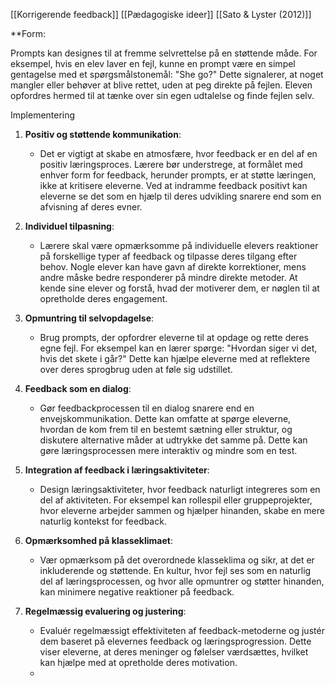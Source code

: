 [[Korrigerende feedback]]
[[Pædagogiske ideer]]
[[Sato & Lyster (2012)]]

**Form: 

Prompts kan designes til at fremme selvrettelse på en støttende måde. For eksempel, hvis en elev laver en fejl, kunne en prompt være en simpel gentagelse med et spørgsmålstonemål: "She go?" Dette signalerer, at noget mangler eller behøver at blive rettet, uden at peg direkte på fejlen. Eleven opfordres hermed til at tænke over sin egen udtalelse og finde fejlen selv.

Implementering
1. **Positiv og støttende kommunikation**:
    
    - Det er vigtigt at skabe en atmosfære, hvor feedback er en del af en positiv læringsproces. Lærere bør understrege, at formålet med enhver form for feedback, herunder prompts, er at støtte læringen, ikke at kritisere eleverne. Ved at indramme feedback positivt kan eleverne se det som en hjælp til deres udvikling snarere end som en afvisning af deres evner.
2. **Individuel tilpasning**:
    
    - Lærere skal være opmærksomme på individuelle elevers reaktioner på forskellige typer af feedback og tilpasse deres tilgang efter behov. Nogle elever kan have gavn af direkte korrektioner, mens andre måske bedre responderer på mindre direkte metoder. At kende sine elever og forstå, hvad der motiverer dem, er nøglen til at opretholde deres engagement.
3. **Opmuntring til selvopdagelse**:
    
    - Brug prompts, der opfordrer eleverne til at opdage og rette deres egne fejl. For eksempel kan en lærer spørge: "Hvordan siger vi det, hvis det skete i går?" Dette kan hjælpe eleverne med at reflektere over deres sprogbrug uden at føle sig udstillet.
4. **Feedback som en dialog**:
    
    - Gør feedbackprocessen til en dialog snarere end en envejskommunikation. Dette kan omfatte at spørge eleverne, hvordan de kom frem til en bestemt sætning eller struktur, og diskutere alternative måder at udtrykke det samme på. Dette kan gøre læringsprocessen mere interaktiv og mindre som en test.
5. **Integration af feedback i læringsaktiviteter**:
    
    - Design læringsaktiviteter, hvor feedback naturligt integreres som en del af aktiviteten. For eksempel kan rollespil eller gruppeprojekter, hvor eleverne arbejder sammen og hjælper hinanden, skabe en mere naturlig kontekst for feedback.
6. **Opmærksomhed på klasseklimaet**:
    
    - Vær opmærksom på det overordnede klasseklima og sikr, at det er inkluderende og støttende. En kultur, hvor fejl ses som en naturlig del af læringsprocessen, og hvor alle opmuntrer og støtter hinanden, kan minimere negative reaktioner på feedback.
7. **Regelmæssig evaluering og justering**:
    
    - Evaluér regelmæssigt effektiviteten af feedback-metoderne og justér dem baseret på elevernes feedback og læringsprogression. Dette viser eleverne, at deres meninger og følelser værdsættes, hvilket kan hjælpe med at opretholde deres motivation.
    - 
